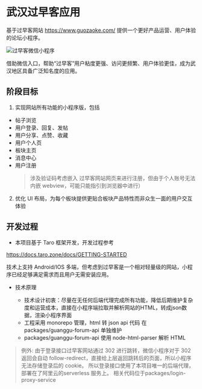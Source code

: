 # 武汉过早客应用

基于过早客网站 https://www.guozaoke.com/ 提供一个更好产品运营、用户体验的论坛小程序。

![过早客微信小程序](https://user-images.githubusercontent.com/13082375/183296328-ed27f320-2346-4627-b351-7c0839632a2d.jpg)

借助微信入口，帮助“过早客”用户粘度更强、访问更频繁、用户体验更佳，成为武汉地区具备广泛知名度的应用。

## 阶段目标

1. 实现网站所有功能的小程序版，包括

- 帖子浏览
- 用户登录、回复、发帖
- 用户分享、点赞、收藏
- 用户个人页
- 板块主页
- 消息中心
- 用户注册
  > 涉及验证码考虑嵌入 过早客网站网页来进行注册，但由于个人账号无法内嵌 webview，可能只能指引到浏览器中进行）

2. 优化 UI 布局，为每个板块提供更贴合板块产品特性而非众生一面的用户交互体验

## 开发过程

- 本项目基于 Taro 框架开发，开发过程参考

https://docs.taro.zone/docs/GETTING-STARTED

技术上支持 Android/IOS 多端，但考虑到过早客是一个相对轻量级的网站，小程序已经足够满足需求而且用户无需安装应用。

- 技术原理

  - 技术设计初衷：尽量在无任何后端代理完成所有功能，降低后期维护复杂度和运营成本，直接在小程序端拉取并解析网站的HTML，转成json数据，渲染小程序界面
  - 工程采用 monorepo 管理，html 转 json api 代码 在 packages/guanggu-forum-api 单独维护
  - packages/guanggu-forum-api 使用 node-html-parser 解析 HTML

> 例外: 由于登录接口过早客网站通过 302 进行跳转，微信小程序对于 302 返回会自动 follow-redirect，直接给上层返回跳转后的页面，所以小程序无法存储登录后的 cookie。
> 所以登录接口使用了本项目唯一的后端代理，部署在了阿里云的serverless 服务上。
> 相关代码位于packages/login-proxy-service
